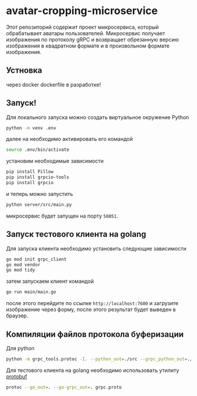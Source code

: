 # avatar-cropping-microservice

Этот репозиторий содержит проект микросервиса, который обрабатывает аватары пользователей. Микросервис получает изображения по протоколу gRPC и возвращает обрезанную версию изображения в квадратном формате и в произвольном формате изображения.

## Устновка

через docker
dockerfile в разработке!

## Запуск!

Для локального запуска можно создать виртуальное окружение Python
```bash
python -m venv .env
```
далее на необходимо активировать его командой
```bash
source .env/bin/activate
```
установим необходимые зависимости
```bash
pip install Pillow
pip install grpcio-tools
pip install grpcio
```
и теперь можно запустить
```bash
python server/src/main.py
```
микросервис будет запущен на порту `50051`.

## Запуск тестового клиента на golang

Для запуска клиента необходимо установить следующие зависимости
```bash
go mod init grpc_client
go mod vendor
go mod tidy
```
затем запускаем клиент командой
```bash
go run main/main.go
```
после этого перейдите по ссылке `http://localhost:7600`
и загрузите изображение через форму, после этого результат будет выведен в браузер.


## Компиляции файлов протокола буферизации

Для python
```bash
python -m grpc_tools.protoc -I. --python_out=./src --grpc_python_out=./src grpc.proto
```

Для тестового клиента на golang
необходимо использовать утилиту [protobuf](https://github.com/protocolbuffers/protobuf/releases)
```bash
protoc --go_out=. --go-grpc_out=. grpc.proto
```
